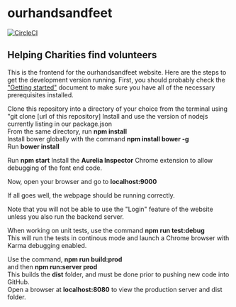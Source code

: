 # ourhandsandfeet
[![CircleCI](https://circleci.com/gh/UltimatePromotions/ourhandsandfeet.svg?style=svg)](https://circleci.com/gh/UltimatePromotions/ourhandsandfeet)

## Helping Charities find volunteers

This is the frontend for the ourhandsandfeet website. Here are the steps to get the development version running. First, you should probably check the <a href="https://docs.google.com/document/d/1_QDDbqmBrJuGqBoib59fmgYtls03dAXXuLqRR5roPO4/edit">"Getting started"</a> document to make sure you have all of the necessary prerequisites installed.

Clone this repository into a directory of your choice from the terminal using "git clone [url of this repository]
Install and use the version of nodejs currently listing in our package.json<br>
From the same directory, run <b>npm install</b><br>
Install bower globally with the command <b>npm install bower -g</b><br>
Run <b>bower install</b><br>

Run <b>npm start</b>
Install the <b>Aurelia Inspector</b> Chrome extension to allow debugging of the font end code.

Now, open your browser and go to <b>localhost:9000</b>

If all goes well, the webpage should be running correctly.

Note that you will not be able to use the "Login" feature of the website unless you also run the backend server.

When working on unit tests, use the command <b>npm run test:debug</b><br>
This will run the tests in continous mode and launch a Chrome browser with Karma debugging enabled.

Use the command, <b>npm run build:prod</b><br>
and then <b>npm run:server prod</b><br>
This builds the <b>dist</b> folder, and must be done prior to pushing new code into GitHub.<br>
Open a browser at <b>localhost:8080</b> to view the production server and dist folder.
